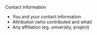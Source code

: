 Contact information
* You and your contact information
* Attribution (who contributed and what)
* Any affiliation (eg. university, project)
